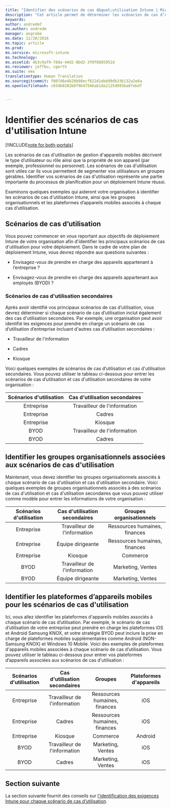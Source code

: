 ```yaml
---
title: "Identifier des scénarios de cas d&quot;utilisation Intune | Microsoft Docs"
description: "Cet article permet de déterminer les scénarios de cas d’utilisation et cas d&quot;utilisation secondaires Intune dans le cadre de l&quot;implémentation d&quot;un cloud Microsoft Intune uniquement."
keywords: 
author: andredm7
ms.author: andredm
manager: angrobe
ms.date: 12/20/2016
ms.topic: article
ms.prod: 
ms.service: microsoft-intune
ms.technology: 
ms.assetid: 4b3c9af9-78da-44d2-8bd2-3f0f8885952d
ms.reviewer: jeffbu, cgerth
ms.suite: ems
translationtype: Human Translation
ms.sourcegitcommit: f807d6e4b20b98ecf622d1ebdd9db33b132a2e6a
ms.openlocfilehash: c834b0282b8f9b47566ab1da2125d993ba8febdf


---
```


# <a name="identify-intune-use-case-scenarios"></a>Identifier des scénarios de cas d'utilisation Intune

[!INCLUDE[note for both-portals](../includes/note-for-both-portals.md)]

Les scénarios de cas d'utilisation de gestion d'appareils mobiles décrivent le type d’utilisateur ou rôle ainsi que la propriété de son appareil (par exemple, professionnel ou personnel). Les scénarios de cas d'utilisation sont utiles car ils vous permettent de segmenter vos utilisateurs en groupes gérables. Identifier vos scénarios de cas d'utilisation représente une partie importante du processus de planification pour un déploiement Intune réussi.

Examinons quelques exemples qui aideront votre organisation à identifier les scénarios de cas d'utilisation Intune, ainsi que les groupes organisationnels et les plateformes d’appareils mobiles associés à chaque cas d’utilisation.

## <a name="use-case-scenarios"></a>Scénarios de cas d’utilisation

Vous pouvez commencer en vous reportant aux objectifs de déploiement Intune de votre organisation afin d'identifier les principaux scénarios de cas d'utilisation pour votre déploiement. Dans le cadre de votre plan de déploiement Intune, vous devrez répondre aux questions suivantes :

-   Envisagez-vous de prendre en charge des appareils appartenant à l’entreprise ?

-   Envisagez-vous de prendre en charge des appareils appartenant aux employés (BYOD) ?

### <a name="sub-use-case-scenarios"></a>Scénarios de cas d'utilisation secondaires

Après avoir identifié vos principaux scénarios de cas d’utilisation, vous devrez déterminer si chaque scénario de cas d’utilisation inclut également des cas d'utilisation secondaires. Par exemple, une organisation peut avoir identifié les exigences pour prendre en charge un scénario de cas d’utilisation d’entreprise incluant d'autres cas d’utilisation secondaires :

-   Travailleur de l'information

-   Cadres

-   Kiosque

Voici quelques exemples de scénarios de cas d’utilisation et cas d'utilisation secondaires. Vous pouvez utiliser le tableau ci-dessous pour entrer les scénarios de cas d’utilisation et cas d'utilisation secondaires de votre organisation :

| **Scénarios d'utilisation** | **Cas d'utilisation secondaires** |
|:---:|:---:|
| Entreprise | Travailleur de l'information |              
| Entreprise | Cadres |           
| Entreprise | Kiosque |
| BYOD | Travailleur de l'information |           
| BYOD | Cadres |

## <a name="identify-organizational-groups-associated-with-use-case-scenarios"></a>Identifier les groupes organisationnels associées aux scénarios de cas d'utilisation

Maintenant, vous devez identifier les groupes organisationnels associés à chaque scénario de cas d'utilisation et cas d'utilisation secondaire. Voici quelques exemples de groupes organisationnels associés à des scénarios de cas d'utilisation et cas d'utilisation secondaires que vous pouvez utiliser comme modèle pour entrer les informations de votre organisation :

| **Scénarios d'utilisation** | **Cas d'utilisation secondaires** | **Groupes organisationnels** |
|:---:|:---:|:---:|
| Entreprise | Travailleur de l'information | Ressources humaines, finances |               
| Entreprise | Équipe dirigeante | Ressources humaines, finances |            
| Entreprise | Kiosque | Commerce |
| BYOD | Travailleur de l'information | Marketing, Ventes |            
| BYOD | Équipe dirigeante | Marketing, Ventes |

## <a name="identify-mobile-device-platforms-for-use-case-scenarios"></a>Identifier les plateformes d’appareils mobiles pour les scénarios de cas d'utilisation

Ici, vous allez identifier les plateformes d'appareils mobiles associés à chaque scénario de cas d’utilisation. Par exemple, le scénario de cas d’utilisation de votre entreprise peut prendre en charge les plateformes iOS et Android Samsung KNOX, et votre stratégie BYOD peut inclure la prise en charge de plateformes mobiles supplémentaires comme Android (NON-Samsung KNOX) et Windows 10 Mobile. Voici des exemples de plateformes d'appareils mobiles associées à chaque scénario de cas d’utilisation. Vous pouvez utiliser le tableau ci-dessous pour entrer vos plateformes d’appareils associées aux scénarios de cas d'utilisation :

| **Scénarios d'utilisation** | **Cas d'utilisation secondaires** | **Groupes** | **Plateformes d'appareils** |   
|:---:|:---:|:---:|:---:|
| Entreprise | Travailleur de l'information | Ressources humaines, finances | iOS |                                                           
| Entreprise | Cadres | Ressources humaines, finances | iOS |                                                           
| Entreprise | Kiosque | Commerce | Android |
| BYOD | Travailleur de l'information | Marketing, Ventes | iOS |                                                           
| BYOD | Cadres | Marketing, Ventes | iOS |

## <a name="next-section"></a>Section suivante

La section suivante fournit des conseils sur [l'identification des exigences Intune pour chaque scénario de cas d’utilisation](section-3-determine-use-case-requirements.md).



<!--HONumber=Dec16_HO5-->


